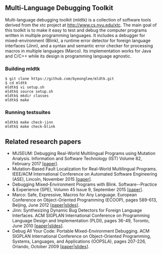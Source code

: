 ## Multi-Language Debugging Toolkit

Multi-language debugging toolkit (mldtk) is a collection of software tools derived from the xtc project at http://www.cs.nyu.edu/xtc. The main goal of this toolkit is to make it easy to test and debug the computer programs written in multiple programming languages. It includes a debugger for mixed-environment (Blink), a runtime error detector for foreign language interfaces (Jinn), and a syntax and semantic error checker for processing macros in multiple languages (Marco). Its implementation works for Java and C/C++ while its design is programming language agnostic.
 
 ### Building mldtk
 ```
 $ git clone https://github.com/byeonglee/mldtk.git
 $ cd mldtk
 mldtk$ vi setup.sh
 mldtk$ source setup.sh
 mldtk$ mkdir classes
 mldtk$ make
 ```
 
 ### Running testsuites
 ```
 mldtk$ make check-jinn
 mldtk$ make check-blink
 ```
 
 ## Related research papers
* MUSEUM: Debugging Real-World Multilingual Programs using Mutation Analysis. Information and Software Technology (IST) Volume 82, February 2017 \[[paper](https://byeonglee.github.io/publications/museum-ist-2017.pdf)\].
* Mutation-Based Fault Localization for Real-World Multilingual Programs. IEEE/ACM International Conference on Automated Software Engineering (ASE), Lincoln, November 2015 \[[paper](https://byeonglee.github.io/publications/museum-ase-2015.pdf)\].
* Debugging Mixed-Environment Programs with Blink. Software--Practice & Experience (SPE), Volumn 45 Issue 9, September 2015 \[[paper](https://byeonglee.github.io/publications/blink-spe-2015.pdf)\].
* Marco: Safe, Expressive, Macros for Any Language. European Conference on Object-Oriented Programming (ECOOP), pages 589-613, Beijing, June 2012 \[[paper](https://byeonglee.github.io/publications/marco-ecoop-2012.pdf)|[slides](https://byeonglee.github.io/publications/marco-ecoop-2012-slides.pdf)\].
* Jinn: Synthesizing Dynamic Bug Detectors for Foreign Language Interfaces. ACM SIGPLAN International Conference on Programming Language Design and Implementation (PLDI), pages 36-49, Toronto, June 2010 \[[paper](https://byeonglee.github.io/publications/jinn-pldi-2010.pdf)|[slides](https://byeonglee.github.io/publications/jinn-pldi-2010-slides.pdf)\].
* Debug All Your Code: Portable Mixed-Environment Debugging. ACM SIGPLAN International Conference on Object-Oriented Programming, Systems, Languages, and Applications (OOPSLA), pages 207-226, Orlando, October 2009 \[[paper](https://byeonglee.github.io/publications/blink-oopsla-2009.pdf)|[slides](https://byeonglee.github.io/publications/blink-oopsla-2009-slides.pdf)\].
